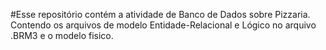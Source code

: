 #Esse repositório contém a atividade de Banco de Dados sobre Pizzaria.
Contendo os arquivos de modelo Entidade-Relacional e Lógico no arquivo .BRM3 e o modelo fisico.
